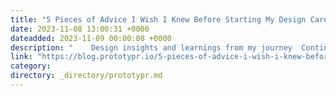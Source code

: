 ```yaml
---
title: "5 Pieces of Advice I Wish I Knew Before Starting My Design Career"
date: 2023-11-08 13:00:31 +0000
dateadded: 2023-11-09 00:00:08 +0000
description: "    Design insights and learnings from my journey  Continue reading on Prototypr »  "
link: "https://blog.prototypr.io/5-pieces-of-advice-i-wish-i-knew-before-starting-my-design-career-4bd900e7aef1?source=rss----eb297ea1161a---4"
category:
directory: _directory/prototypr.md
---
```

